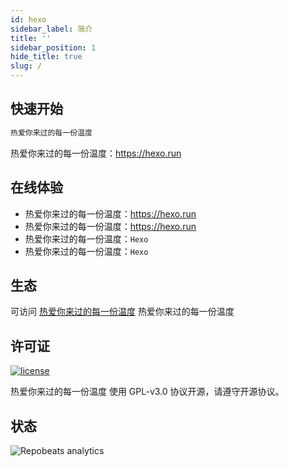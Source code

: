 ```yaml
---
id: hexo
sidebar_label: 简介
title: ''
sidebar_position: 1
hide_title: true
slug: /
---
```



## 快速开始

```bash
热爱你来过的每一份温度
```

热爱你来过的每一份温度：<https://hexo.run>

## 在线体验

- 热爱你来过的每一份温度：<https://hexo.run>
- 热爱你来过的每一份温度：<https://hexo.run>
- 热爱你来过的每一份温度：`Hexo`
- 热爱你来过的每一份温度：`Hexo`

## 生态

可访问 [热爱你来过的每一份温度](https://hexo.run) 热爱你来过的每一份温度

## 许可证

[![license](https://img.shields.io/github/license/halo-dev/halo.svg?style=flat-square)](https://hexo.run)

热爱你来过的每一份温度 使用 GPL-v3.0 协议开源，请遵守开源协议。


## 状态
![Repobeats analytics](https://repobeats.axiom.co/api/embed/41b6237476ea746ba5de5ec795e3e802eab7767c.svg "Repobeats analytics image")